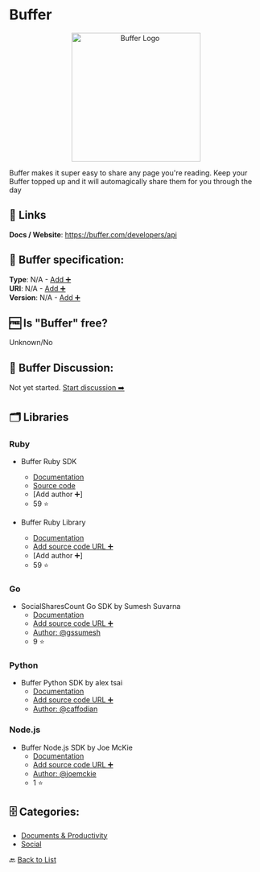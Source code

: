 # Buffer
<p align="center">
    <img width="256" src="https://raw.githubusercontent.com/apis-list/apis-list/main/apis/buffer/logo_256x256.png" alt="Buffer Logo"/>
</p>
Buffer makes it super easy to share any page you're reading. Keep your Buffer topped up and it will automagically share them for you through the day

##  🔗 Links
**Docs / Website**: https://buffer.com/developers/api

## 🧬 Buffer specification:
**Type**: N/A - [Add ➕](https://github.com/apis-list/apis-list/edit/main/apis-list.yaml)  
**URI**: N/A - [Add ➕](https://github.com/apis-list/apis-list/edit/main/apis-list.yaml)  
**Version**: N/A - [Add ➕](https://github.com/apis-list/apis-list/edit/main/apis-list.yaml)

## 🆓 Is "Buffer" free?
Unknown/No  

## 💬 Buffer Discussion:
Not yet started. [Start discussion ➡️](https://github.com/apis-list/apis-list/discussions/new)

## 🗂️ Libraries
### Ruby
- Buffer Ruby SDK
    - [Documentation](https://buffer.com/developers/libraries/ruby)
    - [Source code](https://github.com/bufferapp/buffer-ruby)
    - [Add author ➕]
    - 59 ⭐

- Buffer Ruby Library
    - [Documentation](https://github.com/bufferapp/buffer-ruby)
    - [Add source code URL ➕]()
    - [Add author ➕]
    - 59 ⭐

### Go
- SocialSharesCount Go SDK by Sumesh Suvarna
    - [Documentation](https://github.com/gssumesh/socialsharescount)
    - [Add source code URL ➕]()
    - [Author: @gssumesh](https://github.com/gssumesh)
    - 9 ⭐

### Python
- Buffer Python SDK by alex tsai
    - [Documentation](https://github.com/caffodian/mezzanine-buffer)
    - [Add source code URL ➕]()
    - [Author: @caffodian](https://github.com/caffodian)

### Node.js
-  Buffer Node.js SDK by Joe McKie
    - [Documentation](https://github.com/joemckie/buffer-node)
    - [Add source code URL ➕]()
    - [Author: @joemckie](https://github.com/joemckie)
    - 1 ⭐


## 🗄️ Categories:
- [Documents & Productivity](https://github.com/apis-list/apis-list#documents--productivity-)
- [Social](https://github.com/apis-list/apis-list#social-)

🔙  [Back to List](https://github.com/apis-list/apis-list)
